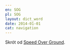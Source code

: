 ```yaml
---
en: SOG
pl: SOG
layout: dict_word
date: 2014-01-01
cat: navigation
---
```


Skrót od [Speed Over Ground](/dict/speed-over-ground.html).